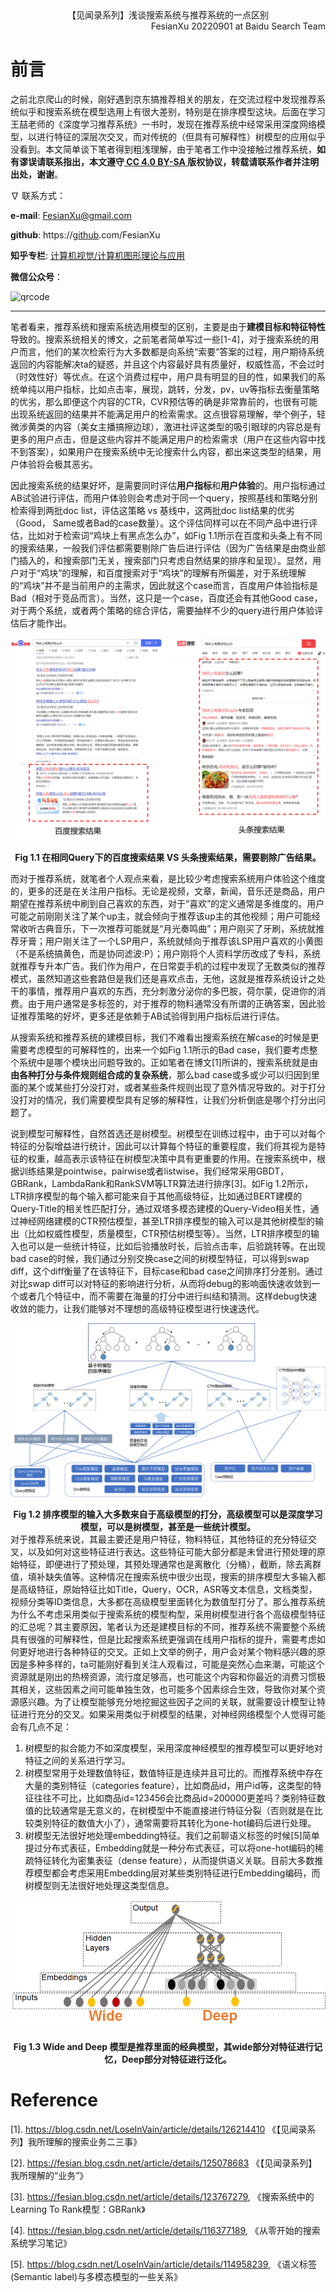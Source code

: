 <div align='center'>
    【见闻录系列】浅谈搜索系统与推荐系统的一点区别
</div>


<div align='right'>
    FesianXu 20220901 at Baidu Search Team
</div>

# 前言

之前北京爬山的时候，刚好遇到京东搞推荐相关的朋友，在交流过程中发现推荐系统似乎和搜索系统在模型选用上有很大差别，特别是在排序模型这块。后面在学习王喆老师的《深度学习推荐系统》一书时，发现在推荐系统中经常采用深度网络模型，以进行特征的深层次交叉，而对传统的（但具有可解释性）树模型的应用似乎没看到。本文简单谈下笔者得到粗浅理解，由于笔者工作中没接触过推荐系统，**如有谬误请联系指出，本文遵守[ CC 4.0 BY-SA ](http://creativecommons.org/licenses/by-sa/4.0/)版权协议，转载请联系作者并注明出处，谢谢**。

$\nabla$ 联系方式：

**e-mail**: FesianXu@gmail.com

**github**: https://[github](https://so.csdn.net/so/search?q=github&spm=1001.2101.3001.7020).com/FesianXu

**知乎专栏**: [计算机视觉/计算机图形理论与应用](https://zhuanlan.zhihu.com/c_1265262560611299328)

**微信公众号**：

![qrcode](https://img-blog.csdnimg.cn/61deeb71d05b4a81afba5883c34bfc7e.jpg#pic_center)

---

笔者看来，推荐系统和搜索系统选用模型的区别，主要是由于**建模目标和特征特性**导致的。搜索系统相关的博文，之前笔者简单写过一些[1-4]，对于搜索系统的用户而言，他们的某次检索行为大多数都是向系统“索要”答案的过程，用户期待系统返回的内容能解决ta的疑惑，并且这个内容最好具有质量好，权威性高，不会过时（时效性好）等优点。在这个消费过程中，用户具有明显的目的性，如果我们的系统单纯以用户指标，比如点击率，展现，跳转，分发，pv，uv等指标去衡量策略的优劣，那么即便这个内容的CTR，CVR预估等的确是非常靠前的，也很有可能出现系统返回的结果并不能满足用户的检索需求。这点很容易理解，举个例子，轻微涉黄类的内容（美女主播搞擦边球），激进社评这类型的吸引眼球的内容总是有更多的用户点击，但是这些内容并不能满足用户的检索需求（用户在这些内容中找不到答案），如果用户在搜索系统中无论搜索什么内容，都出来这类型的结果，用户体验将会极其恶劣。

因此搜索系统的结果好坏，是需要同时评估**用户指标**和**用户体验**的。用户指标通过AB试验进行评估，而用户体验则会考虑对于同一个query，按照基线和策略分别检索得到两批doc list，评估这策略 vs 基线中，这两批doc list结果的优劣（Good， Same或者Bad的case数量）。这个评估同样可以在不同产品中进行评估，比如对于检索词“鸡块上有黑点怎么办”，如Fig 1.1所示在百度和头条上有不同的搜索结果，一般我们评估都需要剔除广告后进行评估（因为广告结果是由商业部门插入的，和搜索部门无关，搜索部门只考虑自然结果的排序和呈现）。显然，用户对于“鸡块”的理解，和百度搜索对于“鸡块”的理解有所偏差，对于系统理解的“鸡块”并不是当前用户的主需求，因此就这个case而言，百度用户体验指标是Bad（相对于竞品而言）。当然，这只是一个case，百度还会有其他Good case，对于两个系统，或者两个策略的综合评估，需要抽样不少的query进行用户体验评估后才能作出。

![gsb_case][gsb_case]

<div align='center'>
    <b>
        Fig 1.1 在相同Query下的百度搜索结果 VS 头条搜索结果，需要剔除广告结果。
    </b>
</div>

而对于推荐系统，就笔者个人观点来看，是比较少考虑搜索系统用户体验这个维度的，更多的还是在关注用户指标。无论是视频，文章，新闻，音乐还是商品，用户期望在推荐系统中刷到自己喜欢的东西，对于“喜欢”的定义通常是多维度的。用户可能之前刚刚关注了某个up主，就会倾向于推荐该up主的其他视频；用户可能经常收听古典音乐，下一次推荐可能就是“月光奏鸣曲”；用户刚买了牙刷，系统就推荐牙膏；用户刚关注了一个LSP用户，系统就倾向于推荐该LSP用户喜欢的小黄图（不是系统搞黄色，而是协同滤波:P）；用户刚将个人资料学历改成了专科，系统就推荐专升本广告。我们作为用户，在日常耍手机的过程中发现了无数类似的推荐模式，虽然知道这些套路但是我们还是喜欢点击，无他，这就是推荐系统设计之处干的事情，推荐用户喜欢的东西，充分刺激分泌你的多巴胺，荷尔蒙，促进你的消费。由于用户通常是多标签的，对于推荐的物料通常没有所谓的正确答案，因此验证推荐策略的好坏，更多还是依赖于AB试验得到用户指标后进行评估。

从搜索系统和推荐系统的建模目标，我们不难看出搜索系统在解case的时候是更需要考虑模型的可解释性的，出来一个如Fig 1.1所示的Bad case，我们要考虑整个系统中是哪个模块出问题导致的。正如笔者在博文[1]所讲的，搜索系统就是由**由各种打分与条件规则组合成的复杂系统**，那么bad case或多或少可以归因到里面的某个或某些打分没打对，或者某些条件规则出现了意外情况导致的。对于打分没打对的情况，我们需要模型具有足够的解释性，让我们分析倒底是哪个打分出问题了。

说到模型可解释性，自然首选还是树模型。树模型在训练过程中，由于可以对每个特征的分裂增益进行统计，因此可以计算每个特征的重要程度，我们将其视为是特征的权重，越高表示该特征在树模型决策中具有更重要的作用。在搜索系统中，根据训练结果是pointwise，pairwise或者listwise，我们经常采用GBDT，GBRank，LambdaRank和RankSVM等LTR算法进行排序[3]。如Fig 1.2所示，LTR排序模型的每个输入都可能来自于其他高级特征，比如通过BERT建模的Query-Title的相关性匹配打分，通过双塔多模态建模的Query-Video相关性，通过神经网络建模的CTR预估模型，甚至LTR排序模型的输入可以是其他树模型的输出（比如权威性模型，质量模型，CTR预估树模型等）。当然，LTR排序模型的输入也可以是一些统计特征，比如后验播放时长，后验点击率，后验跳转等。在出现bad case的时候，我们通过分别交换case之间的树模型特征，可以得到swap diff，这个diff衡量了在该特征下，目标case和bad case之间排序打分差别。通过对比swap diff可以对特征的影响进行分析，从而将debug的影响面快速收敛到一个或者几个特征中，而不需要在海量的打分中进行纠结和猜测。这样debug快速收敛的能力，让我们能够对不理想的高级特征模型进行快速迭代。

![IR_frame][IR_frame]

<div align='center'>
    <b>
        Fig 1.2 排序模型的输入大多数来自于高级模型的打分，高级模型可以是深度学习模型，可以是树模型，甚至是一些统计模型。
    </b>
</div>
对于推荐系统来说，其最主要还是用户特征，物料特征，其他特征的充分特征交叉，以及如何对这些特征进行表达。这些特征可能大部分都是未曾进行预处理的原始特征，即便进行了预处理，其预处理通常也是离散化（分桶），截断，除去离群值，填补缺失值等。这种情况在搜索系统中很少出现，搜索的排序模型大多输入都是高级特征，原始特征比如Title，Query，OCR，ASR等文本信息，文档类型，视频分类等ID类信息，大多都在高级模型里面转化为数值型打分了。那么推荐系统为什么不考虑采用类似于搜索系统的模型构型，采用树模型进行各个高级模型特征的汇总呢？其主要原因，笔者认为还是建模目标的不同，推荐系统不需要整个系统具有很强的可解释性，但是比起搜索系统更强调在线用户指标的提升，需要考虑如何更好地进行各种特征的交叉。正如上文举的例子，用户会对某个物料感兴趣的原因是多种多样的，ta可能刚好看到关注人观看过，可能是突然心血来潮，可能这个资源就是刚出的热榜资源，流行度足够高，也可能这个内容和你最近的消费习惯极其相关，这些因素之间可能单独生效，也可能多个因素综合生效，导致你对某个资源感兴趣。为了让模型能够充分地挖掘这些因子之间的关联，就需要设计模型让特征进行充分的交叉。如果采用类似于树模型的结果，对神经网络模型个人觉得可能会有几点不足：

1. 树模型的拟合能力不如深度模型，采用深度神经模型的推荐模型可以更好地对特征之间的关系进行学习。
2. 树模型常用于处理数值特征，数值特征是连续并且可比的。而推荐系统中存在大量的类别特征（categories feature），比如商品id，用户id等，这类型的特征往往不可比，比如商品id=123456会比商品id=200000更差吗？类别特征数值的比较通常是无意义的，在树模型中不能直接进行特征分裂（否则就是在比较类别特征的数值大小了），通常需要将其转化为one-hot编码后进行处理。
3. 树模型无法很好地处理embedding特征。我们之前聊语义标签的时候[5]简单提过分布式表征，Embedding就是一种分布式表征，可以将one-hot编码的稀疏特征转化为密集表征（dense feature），从而提供语义关联。目前大多数推荐模型都会考虑采用Embedding层对某些类别特征进行Embedding编码，而树模型则无法很好地处理这类型信息。

![wide_and_deep_model][wide_and_deep_model]

<div align='center'>
    <b>
        Fig 1.3 Wide and Deep 模型是推荐里面的经典模型，其wide部分对特征进行记忆，Deep部分对特征进行泛化。
    </b>
</div>





# Reference

[1]. https://blog.csdn.net/LoseInVain/article/details/126214410 《【见闻录系列】我所理解的搜索业务二三事》

[2]. https://fesian.blog.csdn.net/article/details/125078683 《【见闻录系列】我所理解的“业务”》

[3]. https://fesian.blog.csdn.net/article/details/123767279, 《搜索系统中的Learning To Rank模型：GBRank》

[4]. https://fesian.blog.csdn.net/article/details/116377189, 《从零开始的搜索系统学习笔记》

[5]. https://blog.csdn.net/LoseInVain/article/details/114958239, 《语义标签(Semantic label)与多模态模型的一些关系》







[IR_frame]: ./imgs/IR_frame.png
[gsb_case]: ./imgs/gsb_case.png
[wide_and_deep_model]: ./imgs/wide_and_deep_model.png





